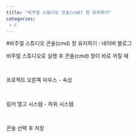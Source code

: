 ```yaml
---
title: "비주얼 스튜디오 콘솔(cmd) 창 유지하기"
categories:
 - C
---
```

#비주얼 스튜디오 콘솔(cmd) 창 유지하기 : 네이버 블로그
<div class="wrap_rabbit pcol2 _param(1) _postViewArea221491510698" id="post-view221491510698">
<!-- Rabbit HTML --><div class="se-viewer se-theme-default" lang="ko-KR">
<!-- SE_DOC_HEADER_END -->
<div class="se-main-container">
<div class="se-component se-text se-l-default" id="SE-472d6182-75d4-4cc7-99a7-df8709848819">
<div class="se-component-content">
<div class="se-section se-section-text se-l-default">
<div class="se-module se-module-text"><!-- SE-TEXT { --><p class="se-text-paragraph se-text-paragraph-align-" id="SE-a18829c8-8ce4-4553-a4a4-896a3d32e730" style=""><span class="se-fs- se-ff-" id="SE-c389bbfa-b426-4fd3-940f-1d5791fc9df4" style="">비주얼 스튜디오로 실행 후 콘솔(cmd) 창이 바로 꺼질 때</span></p><!-- } SE-TEXT --></div>
</div>
</div>
</div> <div class="se-component se-image se-l-default" id="SE-02276734-318f-4e4a-ba59-7e16ba12b64b">
<div class="se-component-content se-component-content-normal">
<div class="se-section se-section-image se-l-default se-section-align-" style="max-width:452px;">
<a class="se-module se-module-image __se_image_link __se_link" data-linkdata='{"id" : "SE-02276734-318f-4e4a-ba59-7e16ba12b64b", "src" : "https://postfiles.pstatic.net/MjAxOTAzMThfMTcz/MDAxNTUyOTEzMDI2NzYy.5DQEgpATr010zrgzekdh-uDqCWlKwQu2GbLXNksGRq4g.wDbGkyKCUALj5z02zBQ5o8WG5OJ8MeiKwAc0msm6IVMg.PNG.dls32208/image.png", "linkUse" : "false", "link" : ""}' data-linktype="img" href="#" onclick="return false;" style=" ">
<img alt="" class="se-image-resource" data-height="477" data-lazy-src="https://postfiles.pstatic.net/MjAxOTAzMThfMTcz/MDAxNTUyOTEzMDI2NzYy.5DQEgpATr010zrgzekdh-uDqCWlKwQu2GbLXNksGRq4g.wDbGkyKCUALj5z02zBQ5o8WG5OJ8MeiKwAc0msm6IVMg.PNG.dls32208/image.png?type=w966" data-width="452" src="https://raw.githubusercontent.com/rage147-OwO/rage147-OwO.github.io/master/_images/images/2019-3-18-비주얼 스튜디오 콘솔(cmd) 창 유지하기/0.png">
</img></a> </div>
</div>
</div> <div class="se-component se-text se-l-default" id="SE-c4320610-97ff-425c-8b03-fa92b47587b5">
<div class="se-component-content">
<div class="se-section se-section-text se-l-default">
<div class="se-module se-module-text"><!-- SE-TEXT { --><p class="se-text-paragraph se-text-paragraph-align-" id="SE-7524b3c3-b577-4228-b09f-712ebe8dd207" style=""><span class="se-fs- se-ff-" id="SE-f7a707b3-fcb2-42b8-b830-0775ec50beea" style="">프로젝트 오른쪽 마우스 - 속성</span></p><!-- } SE-TEXT --></div>
</div>
</div>
</div> <div class="se-component se-image se-l-default" id="SE-5ff8e009-d70d-44c2-9f58-1c48e867b1df">
<div class="se-component-content se-component-content-fit">
<div class="se-section se-section-image se-l-default se-section-align-">
<a class="se-module se-module-image __se_image_link __se_link" data-linkdata='{"id" : "SE-5ff8e009-d70d-44c2-9f58-1c48e867b1df", "src" : "https://postfiles.pstatic.net/MjAxOTAzMThfMjc5/MDAxNTUyOTEzMDk3NzE4.m_yZSSht9SrPQNK2nT9GR43JO2YxReQNMTiySbKjkbwg.U-7E9ZaQbOoq-wn-lOs_lve-3YkckceAuRmAioFR-_kg.PNG.dls32208/image.png", "linkUse" : "false", "link" : ""}' data-linktype="img" href="#" onclick="return false;" style=" ">
<img alt="" class="se-image-resource" data-height="632" data-lazy-src="https://postfiles.pstatic.net/MjAxOTAzMThfMjc5/MDAxNTUyOTEzMDk3NzE4.m_yZSSht9SrPQNK2nT9GR43JO2YxReQNMTiySbKjkbwg.U-7E9ZaQbOoq-wn-lOs_lve-3YkckceAuRmAioFR-_kg.PNG.dls32208/image.png?type=w966" data-width="886" src="https://raw.githubusercontent.com/rage147-OwO/rage147-OwO.github.io/master/_images/images/2019-3-18-비주얼 스튜디오 콘솔(cmd) 창 유지하기/1.png">
</img></a> </div>
</div>
</div> <div class="se-component se-text se-l-default" id="SE-24d663b0-8b63-444d-b1ba-9d1a29c52a04">
<div class="se-component-content">
<div class="se-section se-section-text se-l-default">
<div class="se-module se-module-text"><!-- SE-TEXT { --><p class="se-text-paragraph se-text-paragraph-align-" id="SE-d3496fe0-a1b5-4e50-ac61-579775e497a4" style=""><span class="se-fs- se-ff-" id="SE-4a929c77-32b8-4fd0-94e8-cfa1d74113f9" style="">링커 열고 시스템 - 하위 시스템</span></p><!-- } SE-TEXT --></div>
</div>
</div>
</div> <div class="se-component se-image se-l-default" id="SE-b2bd24b2-f327-441d-b536-0d317d366ef7">
<div class="se-component-content se-component-content-normal">
<div class="se-section se-section-image se-l-default se-section-align-" style="max-width:786px;">
<a class="se-module se-module-image __se_image_link __se_link" data-linkdata='{"id" : "SE-b2bd24b2-f327-441d-b536-0d317d366ef7", "src" : "https://postfiles.pstatic.net/MjAxOTAzMThfMjg3/MDAxNTUyOTEzNTAyNzU3.sXr0J4hjlkgu8Lm23fPTIuk0EztRA9qPDsBCs5Ctf60g.h5fmmuL7nFp29KRifsYpL3inBS3mIkeVDNkBNXsQkLMg.PNG.dls32208/image.png", "linkUse" : "false", "link" : ""}' data-linktype="img" href="#" onclick="return false;" style=" ">
<img alt="" class="se-image-resource" data-height="380" data-lazy-src="https://postfiles.pstatic.net/MjAxOTAzMThfMjg3/MDAxNTUyOTEzNTAyNzU3.sXr0J4hjlkgu8Lm23fPTIuk0EztRA9qPDsBCs5Ctf60g.h5fmmuL7nFp29KRifsYpL3inBS3mIkeVDNkBNXsQkLMg.PNG.dls32208/image.png?type=w966" data-width="786" src="https://raw.githubusercontent.com/rage147-OwO/rage147-OwO.github.io/master/_images/images/2019-3-18-비주얼 스튜디오 콘솔(cmd) 창 유지하기/2.png">
</img></a> </div>
</div>
</div> <div class="se-component se-text se-l-default" id="SE-c27e9a9b-ccd0-4689-9395-ad8d3f6bec22">
<div class="se-component-content">
<div class="se-section se-section-text se-l-default">
<div class="se-module se-module-text"><!-- SE-TEXT { --><p class="se-text-paragraph se-text-paragraph-align-" id="SE-4f86b56b-d3e5-4e79-8407-94f0a6b7b441" style=""><span class="se-fs- se-ff-" id="SE-9a02a03f-c084-4dc1-b428-02e5ab8439f7" style="">콘솔 선택 후 저장</span></p><!-- } SE-TEXT --></div>
</div>
</div>
</div> </div>
</div>
</div>